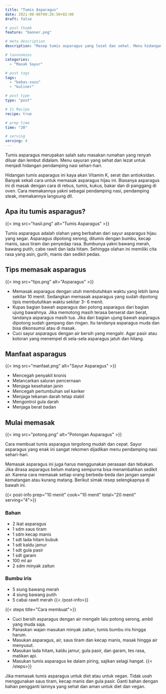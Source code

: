 ```yaml
---
title: "Tumis Asparagus"
date: 2021-06-06T00:26:50+02:00
draft: false

# post thumb
feature: "banner.png"

# meta description
description: "Resep tumis asparagus yang lezat dan sehat. Menu hidangan yang sangat rekomen untuk menjadi pendamping nasi setiap hari."

# taxonomies
categories:
  - "Masak Sayur"

# post tags
tags:
  - "bebas-susu"
  - "kuliner"

# post type
type: "post"

# Is Recipe
recipe: true

# prep time
time: "20"

# serving
serving: 4
---
```

Tumis asparagus merupakan salah satu masakan rumahan yang renyah diluar dan lembut didalam. Menu sayuran yang sehat dan lezat untuk menjadi hidangan pendamping nasi sehari-hari.

Hidangan tumis asparagus ini kaya akan Vitamin K, serat dan antioksidan. Banyak sekali cara untuk memasak asparagus hijau ini. Biasanya asparagus ini di masak dengan cara di rebus, tumis, kukus, bakar dan di panggang di oven. Cara memakannya yakni sebagai pendamping nasi, pendamping steak, memakannya langsung dll.

## Apa itu tumis asparagus?

{{< img src="hasil.png" alt="Tumis Asparagus" >}}

Tumis asparagus adalah olahan yang berbahan dari sayur asparagus hijau yang segar. Asparagus dipotong serong, ditumis dengan bumbu, kecap manis, saus tiram dan penyedap rasa. Bumbunya yakni bawang merah, bawang putih, cabe rawit dan lada hitam. Sehingga olahan ini memiliki cita rasa yang asin, gurih, manis dan sedikit pedas.

## Tips memasak asparagus

{{< img src="tips.png" alt="Asparagus" >}}

- Memasak asparagus dengan utuh membutuhkan waktu yang lebih lama sekitar 10 menit. Sedangkan memasak asparagus yang sudah dipotong tipis membutuhkan waktu sekitar 3- 6 menit.
- Kupas bagian bawah asparagus dan potong asparagus dari bagian ujung bawahnya. Jika memotong masih terasa berserat dan berat, tandanya asparagus masih tua. Jika dari bagian ujung bawah asparagus dipotong sudah gampang dan ringan. Itu tandanya asparagus muda dan bisa dikonsumsi atau di masak.
- Cuci sayur asparagus dengan air bersih yang mengalir. Agar pasir atau kotoran yang menempel di sela-sela asparagus jatuh dan hilang.

## Manfaat asparagus

{{< img src="manfaat.png" alt="Sayur Asparagus" >}}

- Mencegah penyakit kronis
- Melancarkan saluran pencernaan
- Menjaga kesehatan janin
- Mencegah pertumbuhan sel kanker
- Menjaga tekanan darah tetap stabil
- Mengontrol gula darah
- Menjaga berat badan

## Mulai memasak

{{< img src="potong.png" alt="Potongan Asparagus" >}}

Cara membuat tumis asparagus tergolong mudah dan cepat. Sayur asparagus yang enak ini sangat rekomen dijadikan menu pendamping nasi sehari-hari.

Memasak asparagus ini juga harus menggunakan perasaan dan tebakan. Jika dirasa asparagus belum matang sempurna bisa menambahkan sedikit air. Karena cara memasak setiap orang berbeda-beda dan jangan sampai kematangan atau kurang matang. Berikut simak resep selengkapnya di bawah ini.

{{< post-info prep="10 menit" cook="10 menit" total="20 menit" serving="4">}}

### Bahan

-   2 ikat asparagus
-   1 sdm saus tiram
-   1 sdm kecap manis
-   1 sdt lada hitam bubuk
-   1 sdt kaldu jamur
-   1 sdt gula pasir
-   1 sdt garam
-   100 ml air
-   2 sdm minyak zaitun

### Bumbu iris

-   5 siung bawang merah
-   4 siung bawang putih
-   5 cabai rawit merah
{{< /post-info>}}

{{< steps title="Cara membuat">}}
-   Cuci bersih asparagus dengan air mengalir lalu potong serong, ambil yang muda saja.
-   Panaskan wajan masukan minyak zaitun, tumis bumbu iris hingga harum.
-   Masukan asparagus, air, saus tiram dan kecap manis, masak hingga air menyusut.
-   Masukan lada hitam, kaldu jamur, gula pasir, dan garam, tes rasa, matikan api.
-   Masukan tumis asparagus ke dalam piring, sajikan selagi hangat.
{{< /steps>}}

 Jika memasak tumis asparagus untuk diet atau untuk vegan. Tidak usah menggunakan saus tiram, kecap manis dan gula pasir. Ganti bahan dengan bahan pengganti lainnya yang sehat dan aman untuk diet dan vegan.
